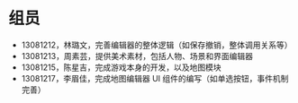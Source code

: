 # 组员
* 13081212，林璐文，完善编辑器的整体逻辑（如保存撤销，整体调用关系等）
* 13081213，周素芸，提供美术素材，包括人物、场景和界面编辑器
* 13081215，陈星吉，完成游戏本身的开发，以及地图模块
* 13081217，李眉佳，完成地图编辑器 UI 组件的编写（如单选按钮，事件机制完善）

# 
